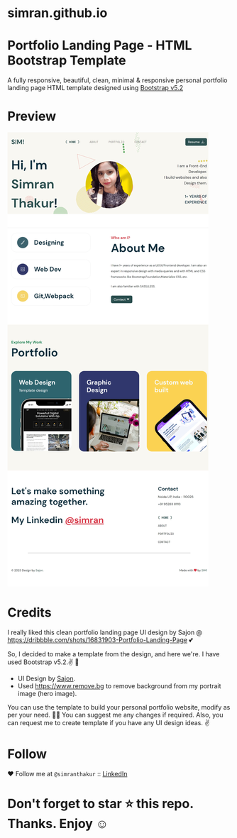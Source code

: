 # simran.github.io

# Portfolio Landing Page - HTML Bootstrap Template

A fully responsive, beautiful, clean, minimal &amp; responsive personal portfolio landing page HTML template designed using <a href="https://getbootstrap.com/docs/5.2/getting-started/download/">Bootstrap v5.2</a>

# Preview

<img alt="Portfolio Landing Page - HTML Bootstrap Template Preview" src="https://raw.githubusercontent.com/Simran-Thakur123/simran.github.io/main/screenshot.png?raw=true" />


# Credits

I really liked this clean portfolio landing page UI design by Sajon @ https://dribbble.com/shots/16831903-Portfolio-Landing-Page 💕

So, I decided to make a template from the design, and here we're. I have used Bootstrap v5.2.✌️ 👏

- UI Design by <a href="https://dribbble.com/shots/16831903-Portfolio-Landing-Page">Sajon</a>.
- Used https://www.remove.bg to remove background from my portrait image (hero image).

You can use the template to build your personal portfolio website, modify as per your need. 🎉🥳
You can suggest me any changes if required. Also, you can request me to create template if you have any UI design ideas. ✌️

# Follow

❤️ Follow me at ``@simranthakur`` :: <a target="_blank" href="https://www.linkedin.com/in/simran-thakur-4146b1274?lipi=urn%3Ali%3Apage%3Ad_flagship3_profile_view_base_contact_details%3B%2FfvssfAxRJWQEwqqvTVh3A%3D%3D">LinkedIn</a>
# Don't forget to star ⭐ this repo. Thanks. Enjoy ☺️ 

